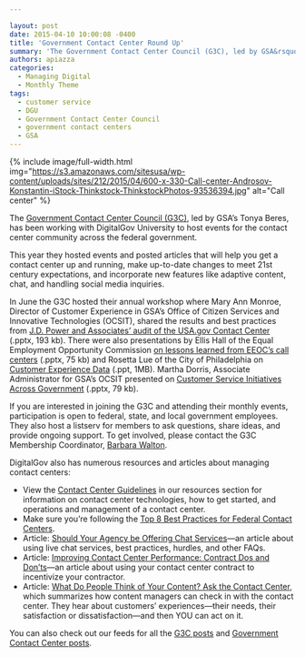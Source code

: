 ```yaml
---

layout: post
date: 2015-04-10 10:00:08 -0400
title: 'Government Contact Center Round Up'
summary: 'The Government Contact Center Council (G3C), led by GSA&rsquo;s Tonya Beres, has been working with DigitalGov University to host events for the contact center community across the federal government. This year they hosted events and posted articles that will help you get a contact center up and running, make up-to-date changes to meet 21st century'
authors: apiazza
categories:
  - Managing Digital
  - Monthly Theme
tags:
  - customer service
  - DGU
  - Government Contact Center Council
  - government contact centers
  - GSA
---
```



{% include image/full-width.html img="https://s3.amazonaws.com/sitesusa/wp-content/uploads/sites/212/2015/04/600-x-330-Call-center-Androsov-Konstantin-iStock-Thinkstock-ThinkstockPhotos-93536394.jpg" alt="Call center" %} 

The [Government Contact Center Council (G3C)](https://www.WHATEVER/communities/government-contact-center-council-g3c/ "Government Contact Center Council (G3C)"), led by GSA’s Tonya Beres, has been working with DigitalGov University to host events for the contact center community across the federal government.

This year they hosted events and posted articles that will help you get a contact center up and running, make up-to-date changes to meet 21st century expectations, and incorporate new features like adaptive content, chat, and handling social media inquiries.

In June the G3C hosted their annual workshop where Mary Ann Monroe, Director of Customer Experience in GSA’s Office of Citizen Services and Innovative Technologies (OCSIT), shared the results and best practices from [J.D. Power and Associates&#8217; audit of the USA.gov Contact Center](https://s3.amazonaws.com/sitesusa/wp-content/uploads/sites/212/2015/03/061214-G3C-Meeting-Mary-Ann-Monroe-USAgov-Contact-Center-Case-Study-JD-Power-Assessment-and-Customer-Satisfaction-Results.pptx "USA.gov Contact Center Case Study JD Power Assessment and Customer Satisfaction Results") (.pptx, 193 kb). There were also presentations by Ellis Hall of the Equal Employment Opportunity Commission [on lessons learned from EEOC&#8217;s call centers](https://s3.amazonaws.com/sitesusa/wp-content/uploads/sites/212/2015/03/061214-G3C-Meeting-Ellis-Hall-Presentation-Introduction-Equal-Employment-Opportunity-Commission.pptx "Introduction Equal Employment Opportunity Commission") (.pptx, 75 kb) and Rosetta Lue of the City of Philadelphia on [Customer Experience Data](https://s3.amazonaws.com/sitesusa/wp-content/uploads/sites/212/2015/03/061214-G3C-Meeting-Rosetta-Lue-Collecting-Customer-Experience-Data.ppt "Collecting Customer Experience Data") (.ppt, 1MB). Martha Dorris, Associate Administrator for GSA’s OCSIT presented on [Customer Service Initiatives Across Government](https://s3.amazonaws.com/sitesusa/wp-content/uploads/sites/212/2015/03/061214-G3C-Meeting-Martha-Dorris-Customer-Service-Initiatives-Across-Government.pptx "Customer Service Initiatives Across Government") (.pptx, 79 kb).

If you are interested in joining the G3C and attending their monthly events, participation is open to federal, state, and local government employees. They also host a listserv for members to ask questions, share ideas, and provide ongoing support. To get involved, please contact the G3C Membership Coordinator, [Barbara Walton](mailto:%20barbara.walton@gsa.gov).

DigitalGov also has numerous resources and articles about managing contact centers:

  * View the [Contact Center Guidelines](https://www.WHATEVER/resources/contact-center-guidelines/ "Contact Center Guidelines") in our resources section for information on contact center technologies, how to get started, and operations and management of a contact center.
  * Make sure you’re following the [Top 8 Best Practices for Federal Contact Centers](https://www.WHATEVER/2014/01/09/top-eight-best-practices-for-federal-contact-centers/ "Top 8 Best Practices for Federal Contact Centers").
  * Article: [Should Your Agency be Offering Chat Services](https://www.WHATEVER/2014/07/28/should-your-agency-be-offering-chat-service/ "Should Your Agency Be Offering Chat Service?")—an article about using live chat services, best practices, hurdles, and other FAQs.
  * Article: [Improving Contact Center Performance: Contract Dos and Don’ts](https://www.WHATEVER/2014/05/01/improving-contact-center-performance-with-contract-incentives-dos-and-donts/ "Improving Contact Center Performance with Contract Incentives: Dos and Don’ts")—an article about using your contact center contract to incentivize your contractor.
  * Article: [What Do People Think of Your Content? Ask the Contact Center](https://www.WHATEVER/2014/02/28/what-do-people-think-of-your-content-ask-your-contact-center/ "What Do People Think of Your Content? Ask Your Contact Center!"), which summarizes how content managers can check in with the contact center. They hear about customers’ experiences—their needs, their satisfaction or dissatisfaction—and then YOU can act on it.

You can also check out our feeds for all the [G3C posts](https://www.WHATEVER/tag/g3c/) and [Government Contact Center posts](https://www.WHATEVER/tag/government-contact-centers/).